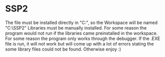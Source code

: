# SSP2
The file must be installed directly in "C:\", so the Workspace will be named "C:\SSP2"
Libraries must be manually installed. For some reason the program would not run if the libraries came preinstalled in the workspace.
For some reason the program only works through the debugger. If the .EXE file is run, it will not work but will come up with a lot of errors stating the some library files could not be found.
Otherwise enjoy :)
